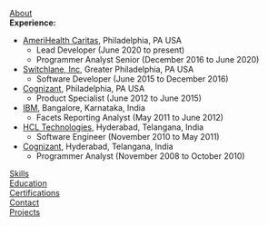 [About](/assets/about/about-me.md)  
**Experience:**  
- [AmeriHealth Caritas](/assets/exp/2016-ahc.md), Philadelphia, PA USA  
    - Lead Developer (June 2020 to present)  
    - Programmer Analyst Senior (December 2016 to June 2020)  
- [Switchlane, Inc](/assets/exp/2015-stl.md), Greater Philadelphia, PA USA  
    - Software Developer (June 2015 to December 2016)  
- [Cognizant](/assets/exp/2012-cts.md), Philadelphia, PA USA  
    - Product Specialist (June 2012 to June 2015)  
- [IBM](/assets/exp/2011-ibm.md), Bangalore, Karnataka, India  
    - Facets Reporting Analyst (May 2011 to June 2012)  
- [HCL Technologies](/assets/exp/2010-hcl.md), Hyderabad, Telangana, India  
    - Software Engineer (November 2010 to May 2011)  
- [Cognizant](/assets/exp/2008-cts.md), Hyderabad, Telangana, India  
    - Programmer Analyst (November 2008 to October 2010)  

[Skills](/assets/skills/skills.md)  
[Education](/assets/about/education.md)  
[Certifications](/assets/about/certifications.md)  
[Contact](/assets/about/contact-me.md)  
[Projects](/assets/projects/projects.md)  
